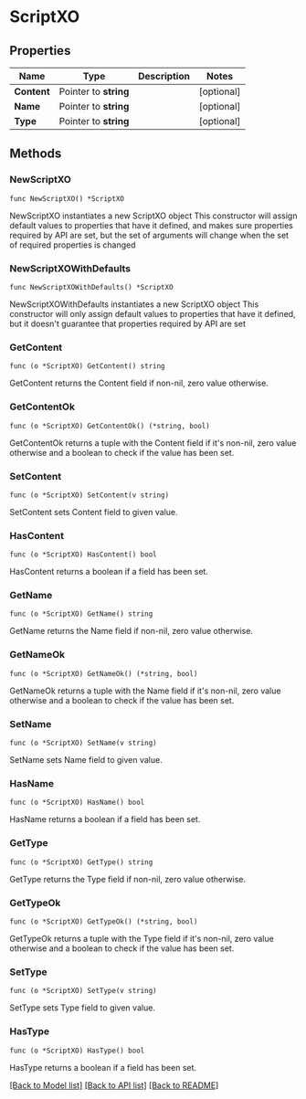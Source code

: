 # ScriptXO

## Properties

Name | Type | Description | Notes
------------ | ------------- | ------------- | -------------
**Content** | Pointer to **string** |  | [optional] 
**Name** | Pointer to **string** |  | [optional] 
**Type** | Pointer to **string** |  | [optional] 

## Methods

### NewScriptXO

`func NewScriptXO() *ScriptXO`

NewScriptXO instantiates a new ScriptXO object
This constructor will assign default values to properties that have it defined,
and makes sure properties required by API are set, but the set of arguments
will change when the set of required properties is changed

### NewScriptXOWithDefaults

`func NewScriptXOWithDefaults() *ScriptXO`

NewScriptXOWithDefaults instantiates a new ScriptXO object
This constructor will only assign default values to properties that have it defined,
but it doesn't guarantee that properties required by API are set

### GetContent

`func (o *ScriptXO) GetContent() string`

GetContent returns the Content field if non-nil, zero value otherwise.

### GetContentOk

`func (o *ScriptXO) GetContentOk() (*string, bool)`

GetContentOk returns a tuple with the Content field if it's non-nil, zero value otherwise
and a boolean to check if the value has been set.

### SetContent

`func (o *ScriptXO) SetContent(v string)`

SetContent sets Content field to given value.

### HasContent

`func (o *ScriptXO) HasContent() bool`

HasContent returns a boolean if a field has been set.

### GetName

`func (o *ScriptXO) GetName() string`

GetName returns the Name field if non-nil, zero value otherwise.

### GetNameOk

`func (o *ScriptXO) GetNameOk() (*string, bool)`

GetNameOk returns a tuple with the Name field if it's non-nil, zero value otherwise
and a boolean to check if the value has been set.

### SetName

`func (o *ScriptXO) SetName(v string)`

SetName sets Name field to given value.

### HasName

`func (o *ScriptXO) HasName() bool`

HasName returns a boolean if a field has been set.

### GetType

`func (o *ScriptXO) GetType() string`

GetType returns the Type field if non-nil, zero value otherwise.

### GetTypeOk

`func (o *ScriptXO) GetTypeOk() (*string, bool)`

GetTypeOk returns a tuple with the Type field if it's non-nil, zero value otherwise
and a boolean to check if the value has been set.

### SetType

`func (o *ScriptXO) SetType(v string)`

SetType sets Type field to given value.

### HasType

`func (o *ScriptXO) HasType() bool`

HasType returns a boolean if a field has been set.


[[Back to Model list]](../README.md#documentation-for-models) [[Back to API list]](../README.md#documentation-for-api-endpoints) [[Back to README]](../README.md)


